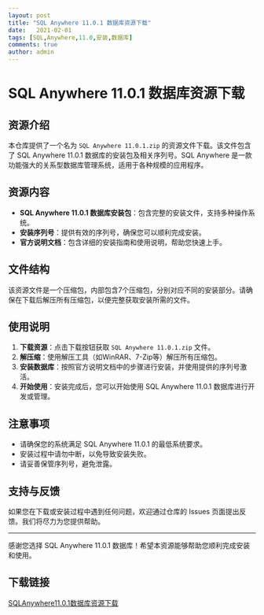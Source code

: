 ```yaml
---
layout: post
title: "SQL Anywhere 11.0.1 数据库资源下载"
date:   2021-02-01
tags: [SQL,Anywhere,11.0,安装,数据库]
comments: true
author: admin
---
```

# SQL Anywhere 11.0.1 数据库资源下载

## 资源介绍

本仓库提供了一个名为 `SQL Anywhere 11.0.1.zip` 的资源文件下载。该文件包含了 SQL Anywhere 11.0.1 数据库的安装包及相关序列号。SQL Anywhere 是一款功能强大的关系型数据库管理系统，适用于各种规模的应用程序。

## 资源内容

- **SQL Anywhere 11.0.1 数据库安装包**：包含完整的安装文件，支持多种操作系统。
- **安装序列号**：提供有效的序列号，确保您可以顺利完成安装。
- **官方说明文档**：包含详细的安装指南和使用说明，帮助您快速上手。

## 文件结构

该资源文件是一个压缩包，内部包含7个压缩包，分别对应不同的安装部分。请确保在下载后解压所有压缩包，以便完整获取安装所需的文件。

## 使用说明

1. **下载资源**：点击下载按钮获取 `SQL Anywhere 11.0.1.zip` 文件。
2. **解压缩**：使用解压工具（如WinRAR、7-Zip等）解压所有压缩包。
3. **安装数据库**：按照官方说明文档中的步骤进行安装，并使用提供的序列号激活。
4. **开始使用**：安装完成后，您可以开始使用 SQL Anywhere 11.0.1 数据库进行开发或管理。

## 注意事项

- 请确保您的系统满足 SQL Anywhere 11.0.1 的最低系统要求。
- 安装过程中请勿中断，以免导致安装失败。
- 请妥善保管序列号，避免泄露。

## 支持与反馈

如果您在下载或安装过程中遇到任何问题，欢迎通过仓库的 Issues 页面提出反馈。我们将尽力为您提供帮助。

---

感谢您选择 SQL Anywhere 11.0.1 数据库！希望本资源能够帮助您顺利完成安装和使用。

## 下载链接

[SQLAnywhere11.0.1数据库资源下载](https://pan.quark.cn/s/c7172db1b75f)